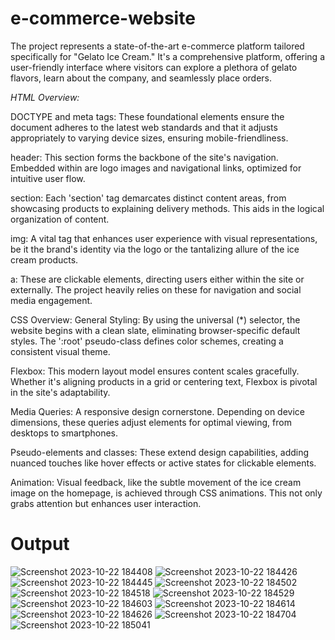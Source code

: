 # e-commerce-website
The project represents a state-of-the-art e-commerce platform tailored specifically for "Gelato Ice Cream." It's a comprehensive platform, offering a user-friendly interface where visitors can explore a plethora of gelato flavors, learn about the company, and seamlessly place orders.

<i>HTML Overview:</i>

DOCTYPE and meta tags: These foundational elements ensure the document adheres to the latest web standards and that it adjusts appropriately to varying device sizes, ensuring mobile-friendliness.

header: This section forms the backbone of the site's navigation. Embedded within are logo images and navigational links, optimized for intuitive user flow.

section: Each 'section' tag demarcates distinct content areas, from showcasing products to explaining delivery methods. This aids in the logical organization of content.

img: A vital tag that enhances user experience with visual representations, be it the brand's identity via the logo or the tantalizing allure of the ice cream products.

a: These are clickable elements, directing users either within the site or externally. The project heavily relies on these for navigation and social media engagement.

CSS Overview:
General Styling: By using the universal (*) selector, the website begins with a clean slate, eliminating browser-specific default styles. The ':root' pseudo-class defines color schemes, creating a consistent visual theme.

Flexbox: This modern layout model ensures content scales gracefully. Whether it's aligning products in a grid or centering text, Flexbox is pivotal in the site's adaptability.

Media Queries: A responsive design cornerstone. Depending on device dimensions, these queries adjust elements for optimal viewing, from desktops to smartphones.

Pseudo-elements and classes: These extend design capabilities, adding nuanced touches like hover effects or active states for clickable elements.

Animation: Visual feedback, like the subtle movement of the ice cream image on the homepage, is achieved through CSS animations. This not only grabs attention but enhances user interaction.


# Output
![Screenshot 2023-10-22 184408](https://github.com/varunteja-18/e-commerce-website/assets/109790641/4ac31093-abc1-46b4-b0e7-f488713a22f0)
![Screenshot 2023-10-22 184426](https://github.com/varunteja-18/e-commerce-website/assets/109790641/c5717787-0df4-4d81-82d2-f37f4f21f839)
![Screenshot 2023-10-22 184445](https://github.com/varunteja-18/e-commerce-website/assets/109790641/dec44c01-870a-42a4-a142-9d103c94b49d)
![Screenshot 2023-10-22 184502](https://github.com/varunteja-18/e-commerce-website/assets/109790641/9a13baa5-dcba-4d7e-bff9-5192fa2b2ec9)
![Screenshot 2023-10-22 184518](https://github.com/varunteja-18/e-commerce-website/assets/109790641/6278ecde-5445-4606-8789-e819609fff6c)
![Screenshot 2023-10-22 184529](https://github.com/varunteja-18/e-commerce-website/assets/109790641/b24ed552-a224-42aa-bf05-cb38e455255c)
![Screenshot 2023-10-22 184603](https://github.com/varunteja-18/e-commerce-website/assets/109790641/072fdb43-cf40-44fc-b8da-32147443dbee)
![Screenshot 2023-10-22 184614](https://github.com/varunteja-18/e-commerce-website/assets/109790641/e5b2a6c4-681a-45db-814a-6ee42faaaf38)
![Screenshot 2023-10-22 184626](https://github.com/varunteja-18/e-commerce-website/assets/109790641/49b2e97f-c9dd-4549-a247-bd84178144f3)
![Screenshot 2023-10-22 184704](https://github.com/varunteja-18/e-commerce-website/assets/109790641/8f539369-97a3-4051-91aa-2a85988083c5)
![Screenshot 2023-10-22 185041](https://github.com/varunteja-18/e-commerce-website/assets/109790641/4078f273-8943-406d-a709-efceedbf314f)

